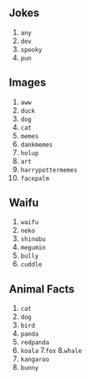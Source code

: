 ## Jokes

1. `any`   
2. `dev`    
3. `spooky`
4. `pun`     

## Images 

1. `aww`            
2. `duck`   
3. `dog`    
4. `cat`   
5. `memes`   
6. `dankmemes`   
7. `holup`  
8. `art` 
9. `harrypottermemes`                  
10. `facepalm`  

## Waifu 
1. `waifu`
2. `neko`
3. `shinobu`
4. `megumin`
5. `bully`
6. `cuddle`

## Animal Facts
1. `cat`
2. `dog`
3. `bird`
4. `panda`
5. `redpanda`
6. `koala`
7.`fox`
8.`whale`
9. `kangaroo`
10. `bunny`
